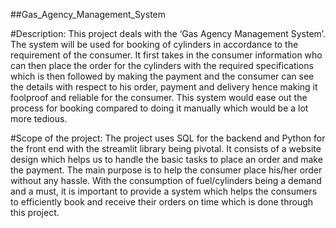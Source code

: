 ##Gas_Agency_Management_System

#Description:
This project deals with the ‘Gas Agency Management 
System’. The system will be used for booking of cylinders in 
accordance to the requirement of the consumer. It first takes 
in the consumer information who can then place the order 
for the cylinders with the required specifications which is 
then followed by making the payment and the consumer can 
see the details with respect to his order, payment and 
delivery hence making it foolproof and reliable for the 
consumer. This system would ease out the process for 
booking compared to doing it manually which would be a lot 
more tedious.

#Scope of the project:
The project uses SQL for the backend and Python for the 
front end with the streamlit library being pivotal. It consists 
of a website design which helps us to handle the basic tasks 
to place an order and make the payment. The main purpose 
is to help the consumer place his/her order without any 
hassle. With the consumption of fuel/cylinders being a 
demand and a must, it is important to provide a system 
which helps the consumers to efficiently book and receive 
their orders on time which is done through this project.
